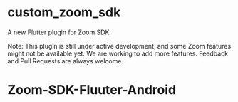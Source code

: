 # custom_zoom_sdk

A new Flutter plugin for Zoom SDK.

Note: This plugin is still under active development, and some Zoom features might not be available yet. We are working to add more features. Feedback and Pull Requests are always welcome.

# Zoom-SDK-Fluuter-Android
